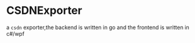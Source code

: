 # CSDNExporter

a `csdn` exporter,the backend is written in go and the frontend is written in c#/wpf